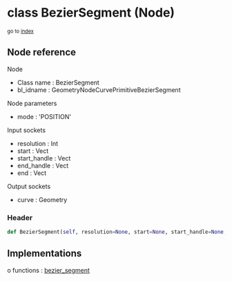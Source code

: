 # class BezierSegment (Node)

<sub>go to [index](/docs/index.md)</sub>

## Node reference

Node
 - Class name : BezierSegment
 - bl_idname : GeometryNodeCurvePrimitiveBezierSegment

Node parameters
 - mode : 'POSITION'

Input sockets
 - resolution : Int
 - start : Vect
 - start_handle : Vect
 - end_handle : Vect
 - end : Vect

Output sockets
 - curve : Geometry

### Header

``` python
def BezierSegment(self, resolution=None, start=None, start_handle=None, end_handle=None, end=None, mode='POSITION', node_label=None, node_color=None):
```

## Implementations

o functions : [bezier_segment](/docs/GeoNodes_classes/GLOBAL.md#bezier_segment)

